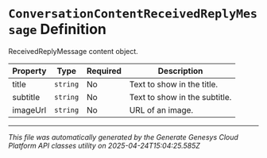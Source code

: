 # `ConversationContentReceivedReplyMessage` Definition

ReceivedReplyMessage content object.

| Property | Type | Required | Description |
|----------|------|----------|-------------|
| title | `string` | No | Text to show in the title. |
| subtitle | `string` | No | Text to show in the subtitle. |
| imageUrl | `string` | No | URL of an image. |

---

*This file was automatically generated by the Generate Genesys Cloud Platform API classes utility on 2025-04-24T15:04:25.585Z*